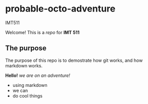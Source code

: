 # probable-octo-adventure
IMT511

Welcome! This is a _repo_ for **IMT 511**

## The purpose

The purpose of this repo is to demostrate how git works, and how markdown works.

**Hello!**
_we are on an adventure!_
* using markdown
* we can
* do cool things

